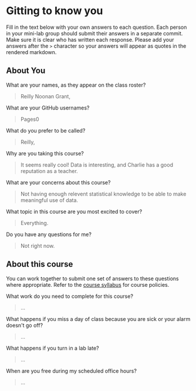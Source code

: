 # Gitting to know you
Fill in the text below with your own answers to each question. Each person in your mini-lab group should submit their answers in a separate commit. Make sure it is clear who has written each response. Please add your answers after the `>` character so your answers will appear as quotes in the rendered markdown.

## About You
What are your names, as they appear on the class roster?
> Reilly Noonan Grant,

What are your GitHub usernames?
> Pages0

What do you prefer to be called?
> Reilly,

Why are you taking this course?
> It seems really cool! Data is interesting, and Charlie has a good reputation as a teacher.

What are your concerns about this course?
> Not having enough relevent statistical knowledge to be able to make meaningful use of data.

What topic in this course are you most excited to cover?
> Everything.

Do you have any questions for me?
> Not right now.

## About this course
You can work together to submit one set of answers to these questions where appropriate. Refer to the [course syllabus](http://www.cs.grinnell.edu/~curtsinger/teaching/2017S/CSC395/syllabus/) for course policies.

What work do you need to complete for this course?
> ...

What happens if you miss a day of class because you are sick or your alarm doesn't go off?
> ...

What happens if you turn in a lab late?
> ...

When are you free during my scheduled office hours?
> ...
